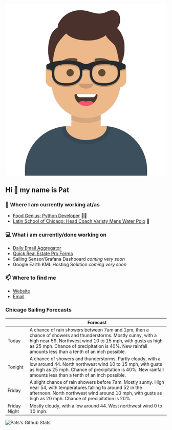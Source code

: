 [![Social banner for p-j-falconer](https://raw.githubusercontent.com/P-J-FALCONER/P-J-FALCONER/master/assets/avataaars.svg)](https://patfalconer.com/)
## Hi :wave: my name is Pat

### 💼 Where I am currently working at/as
- [Food Genius: Python Developer](https://getfoodgenius.com/) 🍔🐍
- [Latin School of Chicago: Head Coach Varisty Mens Water Polo](https://www.latinschool.org/) 🤽


### 💻 What i am currently/done working on
 - [Daily Email Aggregator](https://github.com/P-J-FALCONER/dott_daily_mail)
 - [Quick Real Estate Pro Forma](https://github.com/P-J-FALCONER/henry)
 - Sailing Sensor/Grafana Dashboard *coming very soon*
 - Google Earth KML Hosting Solution *coming very soon*

### 📫 Where to find me
 - [Website](https://patfalconer.com/)
 - [Email](mailto:patrick.j.falconer@gmail.com)


### Chicago Sailing Forecasts
|   | Forecast  |
|---|---|
| Today | A chance of rain showers between 7am and 1pm, then a chance of showers and thunderstorms. Mostly sunny, with a high near 59. Northwest wind 10 to 15 mph, with gusts as high as 25 mph. Chance of precipitation is 40%. New rainfall amounts less than a tenth of an inch possible. |
| Tonight | A chance of showers and thunderstorms. Partly cloudy, with a low around 44. North northwest wind 10 to 15 mph, with gusts as high as 25 mph. Chance of precipitation is 40%. New rainfall amounts less than a tenth of an inch possible. |
| Friday | A slight chance of rain showers before 7am. Mostly sunny. High near 54, with temperatures falling to around 52 in the afternoon. North northwest wind around 10 mph, with gusts as high as 20 mph. Chance of precipitation is 20%. |
| Friday Night | Mostly cloudy, with a low around 44. West northwest wind 0 to 10 mph. |

![Pats's Github Stats](https://github-readme-stats.vercel.app/api?username=p-j-falconer&show_icons=true&theme=radical)
